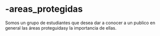# -areas_protegidas 
Somos un grupo de estudiantes que desea dar a conocer a un publico en general las áreas proteguidasy la importancia de ellas.
